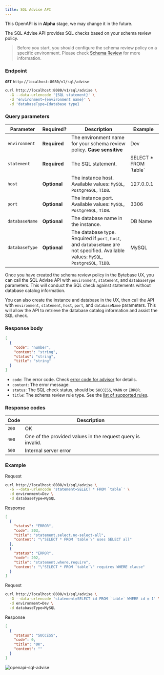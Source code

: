 ```yaml
---
title: SQL Advise API
---
```


<hint-block type="warning">

This OpenAPI is in **Alpha** stage, we may change it in the future.

</hint-block>

The SQL Advise API provides SQL checks based on your schema review policy.

> Before you start, you should configure the schema review policy on a specific environment. Please check [Schema Review](/docs/sql-review/review-policy/overview) for more information.

### Endpoint

**`GET`** `http://localhost:8080/v1/sql/advise`

```bash
curl http://localhost:8080/v1/sql/advise \
  -G --data-urlencode '{SQL statement}' \
  -d 'environment={environment name}' \
  -d 'databaseType={database type}
```

### Query parameters

| Parameter      | Required?    | Description                                                                                                                           | Example                  |
| -------------- | ------------ | ------------------------------------------------------------------------------------------------------------------------------------- | ------------------------ |
| `environment`  | **Required** | The environment name for your schema review policy. **Case sensitive**                                                                | Dev                      |
| `statement`    | **Required** | The SQL statement.                                                                                                                    | SELECT \* FROM \`table\` |
| `host`         | **Optional** | The instance host. Available values: `MySQL`, `PostgreSQL`, `TiDB`.                                                                   | 127.0.0.1                |
| `port`         | **Optional** | The instance port. Available values: `MySQL`, `PostgreSQL`, `TiDB`.                                                                   | 3306                     |
| `databaseName` | **Optional** | The database name in the instance.                                                                                                    | DB Name                  |
| `databaseType` | **Optional** | The database type. Required if `port`, `host`, and `databaseName` are not specified. Available values: `MySQL`, `PostgreSQL`, `TiDB`. | MySQL                    |

Once you have created the schema review policy in the Bytebase UX, you can call the SQL Advise API with `environment`, `statement`, and `databaseType` parameters. This will conduct the SQL check against statements without database catalog information.

You can also create the instance and database in the UX, then call the API with `environment`, `statement`, `host`, `port`, and `databaseName` parameters. This will allow the API to retrieve the database catalog information and assist the SQL check.

### Response body

```json
[
  {
    "code": "number",
    "content": "string",
    "status": "string",
    "title": "string"
  }
]
```

- `code`: The error code. Check [error code for advisor](/docs/reference/error-code/advisor) for details.
- `content`: The error message.
- `status`: The SQL check status, should be `SUCCESS`, `WARN` or `ERROR`.
- `title`: The schema review rule type. See the [list of supported rules](/docs/sql-review/review-rules#supported-rules).

### Response codes

| Code  | Description                                                 |
| ----- | ----------------------------------------------------------- |
| `200` | OK                                                          |
| `400` | One of the provided values in the request query is invalid. |
| `500` | Internal server error                                       |

### Example

Request

```bash
curl http://localhost:8080/v1/sql/advise \
  -G --data-urlencode 'statement=SELECT * FROM `table`' \
  -d environment=Dev \
  -d databaseType=MySQL
```

Response

```json
[
  {
    "status": "ERROR",
    "code": 203,
    "title": "statement.select.no-select-all",
    "content": "\"SELECT * FROM `table`\" uses SELECT all"
  },
  {
    "status": "ERROR",
    "code": 202,
    "title": "statement.where.require",
    "content": "\"SELECT * FROM `table`\" requires WHERE clause"
  }
]
```

Request

```bash
curl http://localhost:8080/v1/sql/advise \
  -G --data-urlencode 'statement=SELECT id FROM `table` WHERE id = 1' \
  -d environment=Dev \
  -d databaseType=MySQL
```

Response

```json
[
  {
    "status": "SUCCESS",
    "code": 0,
    "title": "OK",
    "content": ""
  }
]
```

![openapi-sql-advise](/docs/openapi-sql-advise.webp)
